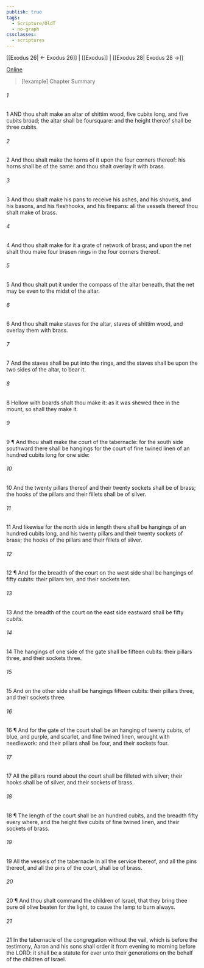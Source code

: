 ```yaml
---
publish: true
tags:
  - Scripture/OldT
  - no-graph
cssclasses:
  - scriptures
---
```

[[Exodus 26| ← Exodus 26]] | [[Exodus]] | [[Exodus 28| Exodus 28 →]]

[Online](https://churchofjesuschrist.org/study/scriptures/ot/ex/27?lang=eng)

>[!example] Chapter Summary
>
###### 1
1 AND thou shalt make an altar of shittim wood, five cubits long, and five cubits broad; the altar shall be foursquare: and the height thereof shall be three cubits.
###### 2
2 And thou shalt make the horns of it upon the four corners thereof: his horns shall be of the same: and thou shalt overlay it with brass.
###### 3
3 And thou shalt make his pans to receive his ashes, and his shovels, and his basons, and his fleshhooks, and his firepans: all the vessels thereof thou shalt make of brass.
###### 4
4 And thou shalt make for it a grate of network of brass; and upon the net shalt thou make four brasen rings in the four corners thereof.
###### 5
5 And thou shalt put it under the compass of the altar beneath, that the net may be even to the midst of the altar.
###### 6
6 And thou shalt make staves for the altar, staves of shittim wood, and overlay them with brass.
###### 7
7 And the staves shall be put into the rings, and the staves shall be upon the two sides of the altar, to bear it.
###### 8
8 Hollow with boards shalt thou make it: as it was shewed thee in the mount, so shall they make it.
###### 9
9 ¶ And thou shalt make the court of the tabernacle: for the south side southward there shall be hangings for the court of fine twined linen of an hundred cubits long for one side:
###### 10
10 And the twenty pillars thereof and their twenty sockets shall be of brass; the hooks of the pillars and their fillets shall be of silver.
###### 11
11 And likewise for the north side in length there shall be hangings of an hundred cubits long, and his twenty pillars and their twenty sockets of brass; the hooks of the pillars and their fillets of silver.
###### 12
12 ¶ And for the breadth of the court on the west side shall be hangings of fifty cubits: their pillars ten, and their sockets ten.
###### 13
13 And the breadth of the court on the east side eastward shall be fifty cubits.
###### 14
14 The hangings of one side of the gate shall be fifteen cubits: their pillars three, and their sockets three.
###### 15
15 And on the other side shall be hangings fifteen cubits: their pillars three, and their sockets three.
###### 16
16 ¶ And for the gate of the court shall be an hanging of twenty cubits, of blue, and purple, and scarlet, and fine twined linen, wrought with needlework: and their pillars shall be four, and their sockets four.
###### 17
17 All the pillars round about the court shall be filleted with silver; their hooks shall be of silver, and their sockets of brass.
###### 18
18 ¶ The length of the court shall be an hundred cubits, and the breadth fifty every where, and the height five cubits of fine twined linen, and their sockets of brass.
###### 19
19 All the vessels of the tabernacle in all the service thereof, and all the pins thereof, and all the pins of the court, shall be of brass.
###### 20
20 ¶ And thou shalt command the children of Israel, that they bring thee pure oil olive beaten for the light, to cause the lamp to burn always.
###### 21
21 In the tabernacle of the congregation without the vail, which is before the testimony, Aaron and his sons shall order it from evening to morning before the LORD: it shall be a statute for ever unto their generations on the behalf of the children of Israel.



